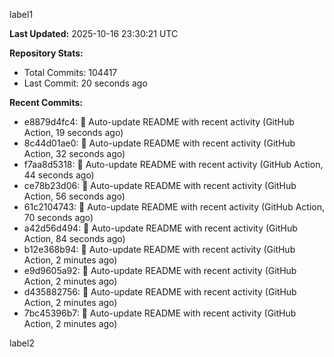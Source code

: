 
label1 
<!-- ACTIVITY_START -->
**Last Updated:** 2025-10-16 23:30:21 UTC

**Repository Stats:**
- Total Commits: 104417
- Last Commit: 20 seconds ago

**Recent Commits:**
- e8879d4fc4: 🤖 Auto-update README with recent activity (GitHub Action, 19 seconds ago)
- 8c44d01ae0: 🤖 Auto-update README with recent activity (GitHub Action, 32 seconds ago)
- f7aa8d5318: 🤖 Auto-update README with recent activity (GitHub Action, 44 seconds ago)
- ce78b23d06: 🤖 Auto-update README with recent activity (GitHub Action, 56 seconds ago)
- 61c2104743: 🤖 Auto-update README with recent activity (GitHub Action, 70 seconds ago)
- a42d56d494: 🤖 Auto-update README with recent activity (GitHub Action, 84 seconds ago)
- b12e368b94: 🤖 Auto-update README with recent activity (GitHub Action, 2 minutes ago)
- e9d9605a92: 🤖 Auto-update README with recent activity (GitHub Action, 2 minutes ago)
- d435882756: 🤖 Auto-update README with recent activity (GitHub Action, 2 minutes ago)
- 7bc45396b7: 🤖 Auto-update README with recent activity (GitHub Action, 2 minutes ago)
<!-- ACTIVITY_END -->

label2
